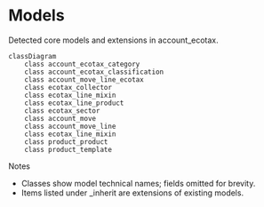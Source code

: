 # Models

Detected core models and extensions in account_ecotax.

```mermaid
classDiagram
    class account_ecotax_category
    class account_ecotax_classification
    class account_move_line_ecotax
    class ecotax_collector
    class ecotax_line_mixin
    class ecotax_line_product
    class ecotax_sector
    class account_move
    class account_move_line
    class ecotax_line_mixin
    class product_product
    class product_template
```

Notes
- Classes show model technical names; fields omitted for brevity.
- Items listed under _inherit are extensions of existing models.

